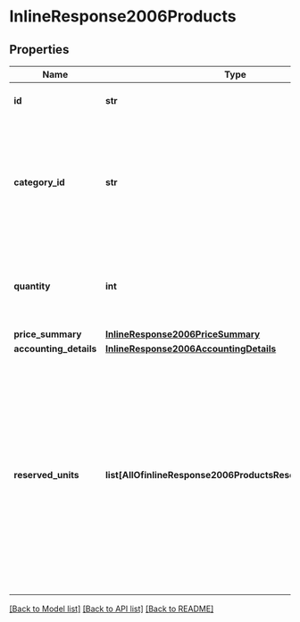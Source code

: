 # InlineResponse2006Products

## Properties
Name | Type | Description | Notes
------------ | ------------- | ------------- | -------------
**id** | **str** | The Partner supplied id for the product. | 
**category_id** | **str** | The categorization for this product.  This field is a uuid and the only acceptable values are the provided categorization uuids.  | [optional] 
**quantity** | **int** | The quantity of this product being reserved. This isn&#x27;t used if bookings are present. | [optional] 
**price_summary** | [**InlineResponse2006PriceSummary**](InlineResponse2006PriceSummary.md) |  | 
**accounting_details** | [**InlineResponse2006AccountingDetails**](InlineResponse2006AccountingDetails.md) |  | [optional] 
**reserved_units** | **list[AllOfinlineResponse2006ProductsReservedUnitsItems]** | An array of reserved units. This section may also be used for iframe bookings to pass details from the partner back to Groupon about the reservation. If quantity is specified in the request, the size of this array should match the quantity in the request.  | 

[[Back to Model list]](../README.md#documentation-for-models) [[Back to API list]](../README.md#documentation-for-api-endpoints) [[Back to README]](../README.md)

